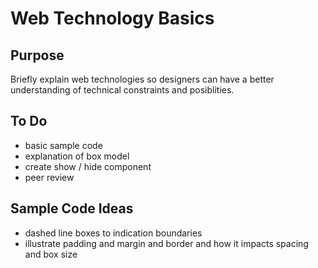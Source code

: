 # Web Technology Basics

## Purpose

Briefly explain web technologies so designers can have a better understanding of technical constraints and posiblities.

## To Do

- basic sample code
- explanation of box model
- create show / hide component
- peer review

## Sample Code Ideas

- dashed line boxes to indication boundaries
- illustrate padding and margin and border and how it impacts spacing and box size

